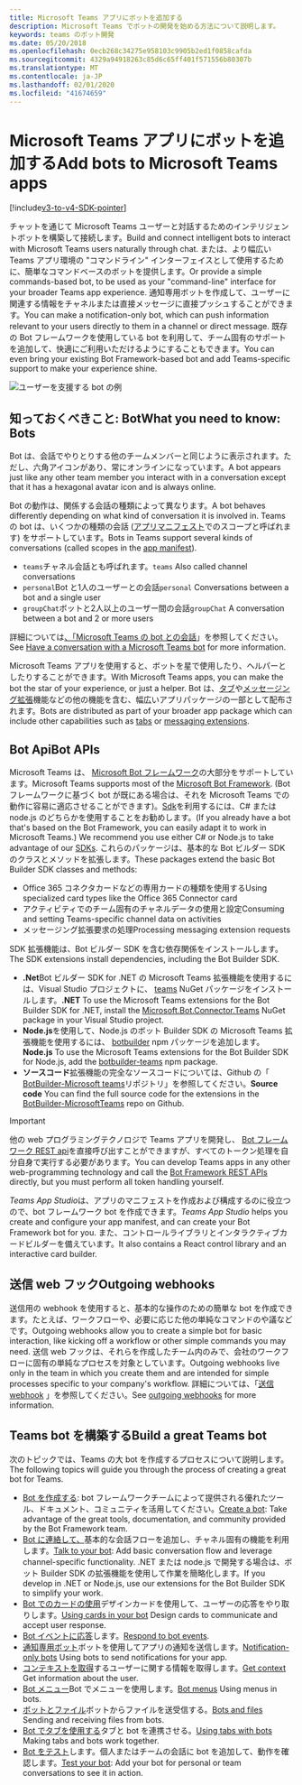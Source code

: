 ```yaml
---
title: Microsoft Teams アプリにボットを追加する
description: Microsoft Teams でボットの開発を始める方法について説明します。
keywords: teams のボット開発
ms.date: 05/20/2018
ms.openlocfilehash: 0ecb268c34275e958103c9905b2ed1f0858cafda
ms.sourcegitcommit: 4329a94918263c85d6c65ff401f571556b80307b
ms.translationtype: MT
ms.contentlocale: ja-JP
ms.lasthandoff: 02/01/2020
ms.locfileid: "41674659"
---
```

# <a name="add-bots-to-microsoft-teams-apps"></a><span data-ttu-id="07b2f-104">Microsoft Teams アプリにボットを追加する</span><span class="sxs-lookup"><span data-stu-id="07b2f-104">Add bots to Microsoft Teams apps</span></span>

[!include[v3-to-v4-SDK-pointer](~/includes/v3-to-v4-pointer-bots.md)]

<span data-ttu-id="07b2f-105">チャットを通じて Microsoft Teams ユーザーと対話するためのインテリジェントボットを構築して接続します。</span><span class="sxs-lookup"><span data-stu-id="07b2f-105">Build and connect intelligent bots to interact with Microsoft Teams users naturally through chat.</span></span> <span data-ttu-id="07b2f-106">または、より幅広い Teams アプリ環境の "コマンドライン" インターフェイスとして使用するために、簡単なコマンドベースのボットを提供します。</span><span class="sxs-lookup"><span data-stu-id="07b2f-106">Or provide a simple commands-based bot, to be used as your "command-line" interface for your broader Teams app experience.</span></span> <span data-ttu-id="07b2f-107">通知専用ボットを作成して、ユーザーに関連する情報をチャネルまたは直接メッセージに直接プッシュすることができます。</span><span class="sxs-lookup"><span data-stu-id="07b2f-107">You can make a notification-only bot, which can push information relevant to your users directly to them in a channel or direct message.</span></span> <span data-ttu-id="07b2f-108">既存の Bot フレームワークを使用している bot を利用して、チーム固有のサポートを追加して、快適にご利用いただけるようにすることもできます。</span><span class="sxs-lookup"><span data-stu-id="07b2f-108">You can even bring your existing Bot Framework-based bot and add Teams-specific support to make your experience shine.</span></span>

![ユーザーを支援する bot の例](~/assets/images/bot_example.png)

## <a name="what-you-need-to-know-bots"></a><span data-ttu-id="07b2f-110">知っておくべきこと: Bot</span><span class="sxs-lookup"><span data-stu-id="07b2f-110">What you need to know: Bots</span></span>

<span data-ttu-id="07b2f-111">Bot は、会話でやりとりする他のチームメンバーと同じように表示されます。ただし、六角アイコンがあり、常にオンラインになっています。</span><span class="sxs-lookup"><span data-stu-id="07b2f-111">A bot appears just like any other team member you interact with in a conversation except that it has a hexagonal avatar icon and is always online.</span></span>

<span data-ttu-id="07b2f-112">Bot の動作は、関係する会話の種類によって異なります。</span><span class="sxs-lookup"><span data-stu-id="07b2f-112">A bot behaves differently depending on what kind of conversation it is involved in.</span></span> <span data-ttu-id="07b2f-113">Teams の bot は、いくつかの種類の会話 ([アプリマニフェスト](~/resources/schema/manifest-schema.md)でのスコープと呼ばれます) をサポートしています。</span><span class="sxs-lookup"><span data-stu-id="07b2f-113">Bots in Teams support several kinds of conversations (called scopes in the [app manifest](~/resources/schema/manifest-schema.md)).</span></span>

* <span data-ttu-id="07b2f-114">`teams`チャネル会話とも呼ばれます。</span><span class="sxs-lookup"><span data-stu-id="07b2f-114">`teams` Also called channel conversations</span></span>
* <span data-ttu-id="07b2f-115">`personal`Bot と1人のユーザーとの会話</span><span class="sxs-lookup"><span data-stu-id="07b2f-115">`personal` Conversations between a bot and a single user</span></span>
* <span data-ttu-id="07b2f-116">`groupChat`ボットと2人以上のユーザー間の会話</span><span class="sxs-lookup"><span data-stu-id="07b2f-116">`groupChat` A conversation between a bot and 2 or more users</span></span>

<span data-ttu-id="07b2f-117">詳細については[、「Microsoft Teams の bot との会話](~/resources/bot-v3/bot-conversations/bots-conversations.md)」を参照してください。</span><span class="sxs-lookup"><span data-stu-id="07b2f-117">See [Have a conversation with a Microsoft Teams bot](~/resources/bot-v3/bot-conversations/bots-conversations.md) for more information.</span></span>

<span data-ttu-id="07b2f-118">Microsoft Teams アプリを使用すると、ボットを星で使用したり、ヘルパーとしたりすることができます。</span><span class="sxs-lookup"><span data-stu-id="07b2f-118">With Microsoft Teams apps, you can make the bot the star of your experience, or just a helper.</span></span> <span data-ttu-id="07b2f-119">Bot は、[タブ](~/tabs/what-are-tabs.md)や[メッセージング拡張](~/messaging-extensions/what-are-messaging-extensions.md)機能などの他の機能を含む、幅広いアプリパッケージの一部として配布されます。</span><span class="sxs-lookup"><span data-stu-id="07b2f-119">Bots are distributed as part of your broader app package which can include other capabilities such as [tabs](~/tabs/what-are-tabs.md) or [messaging extensions](~/messaging-extensions/what-are-messaging-extensions.md).</span></span>

## <a name="bot-apis"></a><span data-ttu-id="07b2f-120">Bot Api</span><span class="sxs-lookup"><span data-stu-id="07b2f-120">Bot APIs</span></span>

<span data-ttu-id="07b2f-121">Microsoft Teams は、 [Microsoft Bot フレームワーク](https://dev.botframework.com/)の大部分をサポートしています。</span><span class="sxs-lookup"><span data-stu-id="07b2f-121">Microsoft Teams supports most of the [Microsoft Bot Framework](https://dev.botframework.com/).</span></span> <span data-ttu-id="07b2f-122">(Bot フレームワークに基づく bot が既にある場合は、それを Microsoft Teams での動作に容易に適応させることができます)。[Sdk](/microsoftteams/platform/#pivot=sdk-tools)を利用するには、C# または node.js のどちらかを使用することをお勧めします。</span><span class="sxs-lookup"><span data-stu-id="07b2f-122">(If you already have a bot that's based on the Bot Framework, you can easily adapt it to work in Microsoft Teams.) We recommend you use either C# or Node.js to take advantage of our [SDKs](/microsoftteams/platform/#pivot=sdk-tools).</span></span> <span data-ttu-id="07b2f-123">これらのパッケージは、基本的な Bot ビルダー SDK のクラスとメソッドを拡張します。</span><span class="sxs-lookup"><span data-stu-id="07b2f-123">These packages extend the basic Bot Builder SDK classes and methods:</span></span>

* <span data-ttu-id="07b2f-124">Office 365 コネクタカードなどの専用カードの種類を使用する</span><span class="sxs-lookup"><span data-stu-id="07b2f-124">Using specialized card types like the Office 365 Connector card</span></span>
* <span data-ttu-id="07b2f-125">アクティビティでのチーム固有のチャネルデータの使用と設定</span><span class="sxs-lookup"><span data-stu-id="07b2f-125">Consuming and setting Teams-specific channel data on activities</span></span>
* <span data-ttu-id="07b2f-126">メッセージング拡張要求の処理</span><span class="sxs-lookup"><span data-stu-id="07b2f-126">Processing messaging extension requests</span></span>

<span data-ttu-id="07b2f-127">SDK 拡張機能は、Bot ビルダー SDK を含む依存関係をインストールします。</span><span class="sxs-lookup"><span data-stu-id="07b2f-127">The SDK extensions install dependencies, including the Bot Builder SDK.</span></span>

* <span data-ttu-id="07b2f-128">**.Net**Bot ビルダー SDK for .NET の Microsoft Teams 拡張機能を使用するには、Visual Studio プロジェクトに、 [teams](https://www.nuget.org/packages/Microsoft.Bot.Connector.Teams) NuGet パッケージをインストールします。</span><span class="sxs-lookup"><span data-stu-id="07b2f-128">**.NET** To use the Microsoft Teams extensions for the Bot Builder SDK for .NET, install the [Microsoft.Bot.Connector.Teams](https://www.nuget.org/packages/Microsoft.Bot.Connector.Teams) NuGet package in your Visual Studio project.</span></span>
* <span data-ttu-id="07b2f-129">**Node.js**を使用して、Node.js のボット Builder SDK の Microsoft Teams 拡張機能を使用するには、 [botbuilder](https://www.npmjs.com/package/botbuilder-teams) npm パッケージを追加します。</span><span class="sxs-lookup"><span data-stu-id="07b2f-129">**Node.js** To use the Microsoft Teams extensions for the Bot Builder SDK for Node.js, add the [botbuilder-teams](https://www.npmjs.com/package/botbuilder-teams) npm package.</span></span>
* <span data-ttu-id="07b2f-130">**ソースコード**拡張機能の完全なソースコードについては、Github の「 [BotBuilder-Microsoft teams](https://github.com/OfficeDev/BotBuilder-MicrosoftTeams)リポジトリ」を参照してください。</span><span class="sxs-lookup"><span data-stu-id="07b2f-130">**Source code** You can find the full source code for the extensions in the [BotBuilder-MicrosoftTeams](https://github.com/OfficeDev/BotBuilder-MicrosoftTeams) repo on Github.</span></span>

> [!IMPORTANT]
> <span data-ttu-id="07b2f-131">他の web プログラミングテクノロジで Teams アプリを開発し、 [Bot フレームワーク REST api](/bot-framework/rest-api/bot-framework-rest-overview)を直接呼び出すことができますが、すべてのトークン処理を自分自身で実行する必要があります。</span><span class="sxs-lookup"><span data-stu-id="07b2f-131">You can develop Teams apps in any other web-programming technology and call the [Bot Framework REST APIs](/bot-framework/rest-api/bot-framework-rest-overview) directly, but you must perform all token handling yourself.</span></span>

<span data-ttu-id="07b2f-132">*Teams App Studio*は、アプリのマニフェストを作成および構成するのに役立つので、bot フレームワーク bot を作成できます。</span><span class="sxs-lookup"><span data-stu-id="07b2f-132">*Teams App Studio* helps you create and configure your app manifest, and can create your Bot Framework bot for you.</span></span> <span data-ttu-id="07b2f-133">また、コントロールライブラリとインタラクティブカードビルダーを備えています。</span><span class="sxs-lookup"><span data-stu-id="07b2f-133">It also contains a React control library and an interactive card builder.</span></span>

## <a name="outgoing-webhooks"></a><span data-ttu-id="07b2f-134">送信 web フック</span><span class="sxs-lookup"><span data-stu-id="07b2f-134">Outgoing webhooks</span></span>

<span data-ttu-id="07b2f-135">送信用の webhook を使用すると、基本的な操作のための簡単な bot を作成できます。たとえば、ワークフローや、必要に応じた他の単純なコマンドのや議などです。</span><span class="sxs-lookup"><span data-stu-id="07b2f-135">Outgoing webhooks allow you to create a simple bot for basic interaction, like kicking off a workflow or other simple commands you may need.</span></span> <span data-ttu-id="07b2f-136">送信 web フックは、それらを作成したチーム内のみで、会社のワークフローに固有の単純なプロセスを対象としています。</span><span class="sxs-lookup"><span data-stu-id="07b2f-136">Outgoing webhooks live only in the team in which you create them and are intended for simple processes specific to your company's workflow.</span></span> <span data-ttu-id="07b2f-137">詳細については、「[送信 webhook](~/webhooks-and-connectors/how-to/add-outgoing-webhook.md) 」を参照してください。</span><span class="sxs-lookup"><span data-stu-id="07b2f-137">See [outgoing webhooks](~/webhooks-and-connectors/how-to/add-outgoing-webhook.md) for more information.</span></span>

## <a name="build-a-great-teams-bot"></a><span data-ttu-id="07b2f-138">Teams bot を構築する</span><span class="sxs-lookup"><span data-stu-id="07b2f-138">Build a great Teams bot</span></span>

<span data-ttu-id="07b2f-139">次のトピックでは、Teams の大 bot を作成するプロセスについて説明します。</span><span class="sxs-lookup"><span data-stu-id="07b2f-139">The following topics will guide you through the process of creating a great bot for Teams.</span></span>

* <span data-ttu-id="07b2f-140">[Bot を作成する](~/resources/bot-v3/bots-create.md): bot フレームワークチームによって提供される優れたツール、ドキュメント、コミュニティを活用してください。</span><span class="sxs-lookup"><span data-stu-id="07b2f-140">[Create a bot](~/resources/bot-v3/bots-create.md): Take advantage of the great tools, documentation, and community provided by the Bot Framework team.</span></span>
* <span data-ttu-id="07b2f-141">[Bot に連絡して、](~/resources/bot-v3/bot-conversations/bots-conversations.md)基本的な会話フローを追加し、チャネル固有の機能を利用します。</span><span class="sxs-lookup"><span data-stu-id="07b2f-141">[Talk to your bot](~/resources/bot-v3/bot-conversations/bots-conversations.md): Add basic conversation flow and leverage channel-specific functionality.</span></span> <span data-ttu-id="07b2f-142">.NET または node.js で開発する場合は、ボット Builder SDK の拡張機能を使用して作業を簡略化します。</span><span class="sxs-lookup"><span data-stu-id="07b2f-142">If you develop in .NET or Node.js, use our extensions for the Bot Builder SDK to simplify your work.</span></span>
* <span data-ttu-id="07b2f-143">[Bot でのカードの使用](~/resources/bot-v3/bots-cards.md)デザインカードを使用して、ユーザーの応答をやり取りします。</span><span class="sxs-lookup"><span data-stu-id="07b2f-143">[Using cards in your bot](~/resources/bot-v3/bots-cards.md) Design cards to communicate and accept user response.</span></span>
* <span data-ttu-id="07b2f-144">[Bot イベントに応答](~/resources/bot-v3/bots-notifications.md)します。</span><span class="sxs-lookup"><span data-stu-id="07b2f-144">[Respond to bot events](~/resources/bot-v3/bots-notifications.md).</span></span>
* <span data-ttu-id="07b2f-145">[通知専用ボット](~/resources/bot-v3/bots-notification-only.md)ボットを使用してアプリの通知を送信します。</span><span class="sxs-lookup"><span data-stu-id="07b2f-145">[Notification-only bots](~/resources/bot-v3/bots-notification-only.md) Using bots to send notifications for your app.</span></span>
* <span data-ttu-id="07b2f-146">[コンテキストを取得](~/resources/bot-v3/bots-context.md)するユーザーに関する情報を取得します。</span><span class="sxs-lookup"><span data-stu-id="07b2f-146">[Get context](~/resources/bot-v3/bots-context.md) Get information about the user.</span></span>
* <span data-ttu-id="07b2f-147">[Bot メニュー](~/resources/bot-v3/bots-menus.md)Bot でメニューを使用します。</span><span class="sxs-lookup"><span data-stu-id="07b2f-147">[Bot menus](~/resources/bot-v3/bots-menus.md) Using menus in bots.</span></span>
* <span data-ttu-id="07b2f-148">[ボットとファイル](~/resources/bot-v3/bots-files.md)ボットからファイルを送受信する。</span><span class="sxs-lookup"><span data-stu-id="07b2f-148">[Bots and files](~/resources/bot-v3/bots-files.md) Sending and receiving files from bots.</span></span>
* <span data-ttu-id="07b2f-149">[Bot でタブを使用する](~/resources/bot-v3/bots-with-tabs.md)タブと bot を連携させる。</span><span class="sxs-lookup"><span data-stu-id="07b2f-149">[Using tabs with bots](~/resources/bot-v3/bots-with-tabs.md) Making tabs and bots work together.</span></span>
* <span data-ttu-id="07b2f-150">[Bot をテスト](~/resources/bot-v3/bots-test.md)します。個人またはチームの会話に bot を追加して、動作を確認します。</span><span class="sxs-lookup"><span data-stu-id="07b2f-150">[Test your bot](~/resources/bot-v3/bots-test.md): Add your bot for personal or team conversations to see it in action.</span></span>
